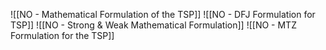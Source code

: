 ![[NO - Mathematical Formulation of the TSP]]
![[NO - DFJ Formulation for TSP]]
![[NO - Strong & Weak Mathematical Formulation]]
![[NO - MTZ Formulation for the TSP]]